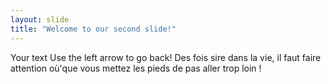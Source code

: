 ```yaml
---
layout: slide
title: "Welcome to our second slide!"
---
```

Your text
Use the left arrow to go back!
Des fois sire dans la vie, il faut faire attention où'que vous mettez les pieds de pas aller trop loin !
